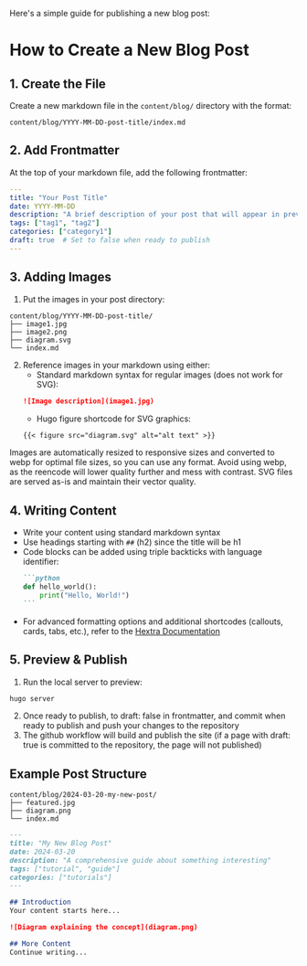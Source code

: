 Here's a simple guide for publishing a new blog post:

# How to Create a New Blog Post

## 1. Create the File
Create a new markdown file in the `content/blog/` directory with the format:
```
content/blog/YYYY-MM-DD-post-title/index.md
```

## 2. Add Frontmatter
At the top of your markdown file, add the following frontmatter:
```yaml
---
title: "Your Post Title"
date: YYYY-MM-DD
description: "A brief description of your post that will appear in previews and meta tags"
tags: ["tag1", "tag2"]
categories: ["category1"]
draft: true  # Set to false when ready to publish
---
```

## 3. Adding Images
1. Put the images in your post directory:
```
content/blog/YYYY-MM-DD-post-title/
├── image1.jpg
├── image2.png
├── diagram.svg
└── index.md
```

2. Reference images in your markdown using either:
   - Standard markdown syntax for regular images (does not work for SVG):
   ```markdown
   ![Image description](image1.jpg)
   ```
   - Hugo figure shortcode for SVG graphics:
   ```markdown
   {{< figure src="diagram.svg" alt="alt text" >}}
   ```

Images are automatically resized to responsive sizes and converted to webp for optimal file sizes, so you can use any format. Avoid using webp, as the reencode will lower quality further and mess with contrast. SVG files are served as-is and maintain their vector quality.

## 4. Writing Content
- Write your content using standard markdown syntax
- Use headings starting with `##` (h2) since the title will be h1
- Code blocks can be added using triple backticks with language identifier:
  ````markdown
  ```python
  def hello_world():
      print("Hello, World!")
  ```
  ````
- For advanced formatting options and additional shortcodes (callouts, cards, tabs, etc.), refer to the [Hextra Documentation](https://imfing.github.io/hextra/docs/guide/)

## 5. Preview & Publish
1. Run the local server to preview:
```bash
hugo server
```
2. Once ready to publish, to draft: false in frontmatter, and commit when ready to publish and push your changes to the repository
3. The github workflow will build and publish the site (if a page with draft: true is committed to the repository, the page will not published)

## Example Post Structure
```
content/blog/2024-03-20-my-new-post/
├── featured.jpg
├── diagram.png
└── index.md
```

```markdown:content/blog/2024-03-20-my-new-post/index.md
---
title: "My New Blog Post"
date: 2024-03-20
description: "A comprehensive guide about something interesting"
tags: ["tutorial", "guide"]
categories: ["tutorials"]
---

## Introduction
Your content starts here...

![Diagram explaining the concept](diagram.png)

## More Content
Continue writing...
```